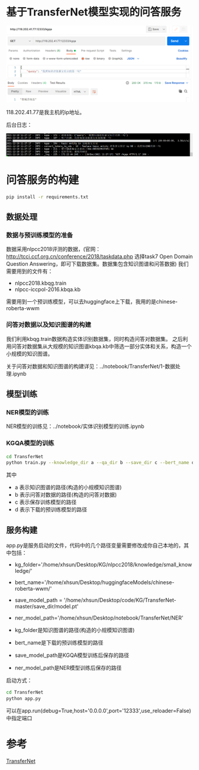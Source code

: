 # 基于TransferNet模型实现的问答服务

![image-20211210112808093](../png/TransferNet/postman_request.png)

118.202.41.77是我主机的ip地址。

后台日志：

![image-20211210112748706](../png/TransferNet/back_log.png)


# 问答服务的构建
```bash
pip install -r requirements.txt
```
## 数据处理

### 数据与预训练模型的准备
数据采用nlpcc2018评测的数据，(官网：http://tcci.ccf.org.cn/conference/2018/taskdata.php 选择task7 Open Domain Question Answering，即可下载数据集。数据集包含知识图谱和问答数据)
我们需要用到的文件有：
- nlpcc2018.kbqg.train
- nlpcc-iccpol-2016.kbqa.kb

需要用到一个预训练模型，可以去huggingface上下载，我用的是chinese-roberta-wwm

### 问答对数据以及知识图谱的构建

我们利用kbqg.train数据构造实体识别数据集，同时构造问答对数据集。
之后利用问答对数据集从大规模的知识图谱kbqa.kb中筛选一部分实体和关系，构造一个小规模的知识图谱。

关于问答对数据和知识图谱的构建详见：../notebook/TransferNet/1-数据处理.ipynb

## 模型训练

### NER模型的训练
NER模型的训练见：../notebook/实体识别模型的训练.ipynb

### KGQA模型的训练
```bash
cd TransferNet
python train.py --knowledge_dir a --qa_dir b --save_dir c --bert_name d
```
其中
- a 表示知识图谱的路径(构造的小规模知识图谱)
- b 表示问答对数据的路径(构造的问答对数据)
- c 表示保存训练模型的路径
- d 表示下载的预训练模型的路径

## 服务构建
app.py是服务启动的文件，代码中的几个路径变量需要修改成你自己本地的，其中包括：
- kg_folder='/home/xhsun/Desktop/KG/nlpcc2018/knowledge/small_knowledge/'
- bert_name='/home/xhsun/Desktop/huggingfaceModels/chinese-roberta-wwm/'
- save_model_path = '/home/xhsun/Desktop/code/KG/TransferNet-master/save_dir/model.pt'
- ner_model_path='/home/xhsun/Desktop/notebook/TransferNet/NER'


- kg_folder是知识图谱的路径(构造的小规模知识图谱)
- bert_name是下载的预训练模型的路径
- save_model_path是KGQA模型训练后保存的路径
- ner_model_path是NER模型训练后保存的路径

启动方式：
```bash
cd TransferNet
python app.py
```

可以在app.run(debug=True,host='0.0.0.0',port='12333',use_reloader=False)中指定端口


# 参考
[TransferNet](https://github.com/shijx12/TransferNet)